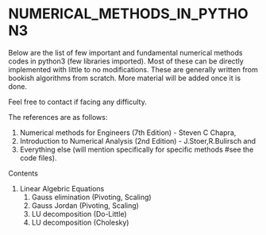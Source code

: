 # NUMERICAL_METHODS_IN_PYTHON3
Below are the list of few important and fundamental numerical methods codes in python3 (few libraries imported). Most of these can be directly implemented with little to no modifications. These are generally written from bookish algorithms from scratch. More material will be added once it is done. 

Feel free to contact if facing any difficulty.

The references are as follows: 
1. Numerical methods for Engineers (7th Edition) - Steven C Chapra, 
2. Introduction to Numerical Analysis (2nd Edition) - J.Stoer,R.Bulirsch and 
3. Everything else (will mention specifically for specific methods #see the code files).

Contents 
1. Linear Algebric Equations
   1. Gauss elimination (Pivoting, Scaling)
   2. Gauss Jordan (Pivoting, Scaling)
   3. LU decomposition (Do-Little)
   4. LU decomposition (Cholesky)
